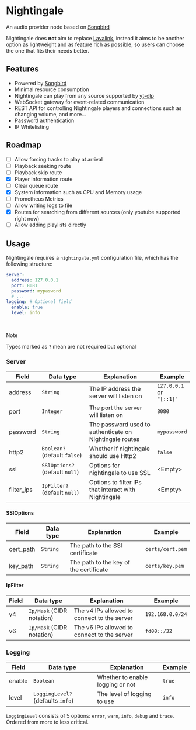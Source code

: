 # Nightingale

An audio provider node based on [Songbird]

Nightingale does **not** aim to replace [Lavalink], instead it aims to be another option 
as lightweight and as feature rich as possible, so users can choose the one that fits their
needs better.

## Features
- Powered by [Songbird]
- Minimal resource consumption
- Nightingale can play from any source supported by [yt-dlp]
- WebSocket gateway for event-related communication
- REST API for controlling Nightingale players and connections such as changing volume, and more...
- Password authentication
- IP Whitelisting

## Roadmap
- [ ] Allow forcing tracks to play at arrival
- [ ] Playback seeking route
- [ ] Playback skip route
- [x] Player information route
- [ ] Clear queue route
- [x] System information such as CPU and Memory usage
- [ ] Prometheus Metrics
- [ ] Allow writing logs to file
- [x] Routes for searching from different sources (only youtube supported right now)
- [ ] Allow adding playlists directly

## Usage
Nightingale requires a ``nightingale.yml`` configuration file, which has the following structure:

````yaml
server:
  address: 127.0.0.1
  port: 8081
  password: mypasword
  # ...
logging: # Optional field
  enable: true
  level: info
````
<br>

> [!NOTE]
> Types marked as ``?`` mean are not required but optional

### Server
| Field      | Data type                      | Explanation                                             | Example                           |
|------------|--------------------------------|---------------------------------------------------------|-----------------------------------|
| address    | `String`                       | The IP address the server will listen on                | `127.0.0.1` <br/>or<br/>`"[::1]"` |
| port       | `Integer`                      | The port the server will listen on                      | `8080`                            |
| password   | `String`                       | The password used to authenticate on Nightingale routes | `mypassword`                      |
| http2      | `Boolean?` (default `false`)   | Whether if nightingale should use Http2                 | `false`                           |
| ssl        | `SSlOptions?` (default `null`) | Options for nightingale to use SSL                      | \<Empty>                          |
| filter_ips | `IpFilter?` (default `null`)   | Options to filter IPs that interact with Nightingale    | \<Empty>                          |

#### SSlOptions
| Field       | Data type                    | Explanation                                                 | Example          |
|-------------|------------------------------|-------------------------------------------------------------|------------------|
| cert_path   | `String`                     | The path to the SSl certificate                             | `certs/cert.pem` |
| key_path    | `String`                     | The path to the key of the certificate                      | `certs/key.pem`  |

#### IpFilter
| Field | Data type                 | Explanation                                 | Example          |
|-------|---------------------------|---------------------------------------------|------------------|
| v4    | `Ip/Mask` (CIDR notation) | The v4 IPs allowed to connect to the server | `192.168.0.0/24` |
| v6    | `Ip/Mask` (CIDR notation) | The v6 IPs allowed to connect to the server | `fd00::/32`      |

### Logging
| Field  | Data type                         | Explanation                      | Example |
|--------|-----------------------------------|----------------------------------|---------|
| enable | `Boolean`                         | Whether to enable logging or not | `true`  |
| level  | `LoggingLevel?` (defaults `info`) | The level of logging to use      | `info`  |

`LoggingLevel` consists of 5 options: `error`, `warn`, `info`, `debug` and `trace`. Ordered from more to less critical.

[Songbird]: https://github.com/serenity-rs/songbird
[Lavalink]: https://github.com/lavalink-devs/Lavalink
[yt-dlp]: https://github.com/yt-dlp/yt-dlp
